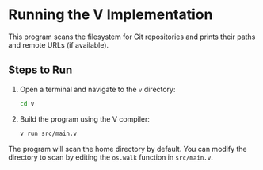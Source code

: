 # Running the V Implementation

This program scans the filesystem for Git repositories and prints their paths and remote URLs (if available).

## Steps to Run

1. Open a terminal and navigate to the `v` directory:
   ```bash
   cd v
   ```

2. Build the program using the V compiler:
   ```bash
   v run src/main.v
   ```

The program will scan the home directory by default. You can modify the directory to scan by editing the `os.walk` function in `src/main.v`.